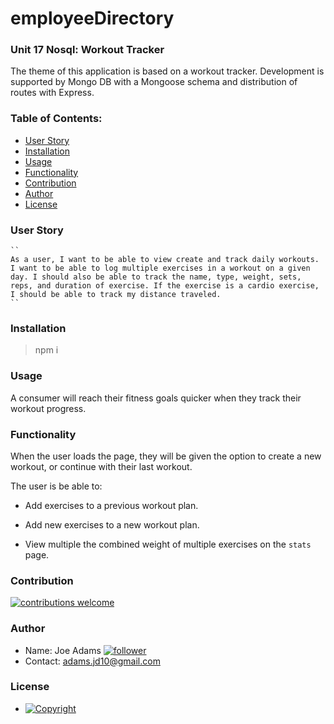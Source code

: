 # employeeDirectory

### Unit 17 Nosql: Workout Tracker

The theme of this application is based on a workout tracker. Development is supported by Mongo DB with a Mongoose schema and distribution of routes with Express.
   
  ### Table of Contents:
  - [User Story](#user-story-speech_balloon)
  - [Installation](#installation-floppy_disk)
  - [Usage](#usage)
  - [Functionality](#functionality)
  - [Contribution](#contribution-handshake)
  - [Author](#author)
  - [License](#license-trophy)
  
  ### User Story
    ``
    As a user, I want to be able to view create and track daily workouts. I want to be able to log multiple exercises in a workout on a given day. I should also be able to track the name, type, weight, sets, reps, and duration of exercise. If the exercise is a cardio exercise, I should be able to track my distance traveled.
    ``
  
  ###  Installation
  > npm i 
    
  ### Usage

A consumer will reach their fitness goals quicker when they track their workout progress.

### Functionality

When the user loads the page, they will be given the option to create a new workout, or continue with their last workout.

The user is be able to:

  * Add exercises to a previous workout plan.

  * Add new exercises to a new workout plan.

  * View multiple the combined weight of multiple exercises on the `stats` page.
  

 ### Contribution
 
 [![contributions welcome](https://img.shields.io/badge/contributions-welcome-brightgreen.svg?style=flat)](https://github.com/joeFunction/workoutTracker/issues)
  
  
  ### 	Author 
   - Name: Joe Adams [![follower](https://img.shields.io/github/followers/joefunction?label=follower&style=social)](https://github.com/joeFunction)
   - Contact: adams.jd10@gmail.com 
  
  ### License
   - [![Copyright](https://img.shields.io/badge/Copyright-Joe-blue)](https://github.com/joeFunction)
  
